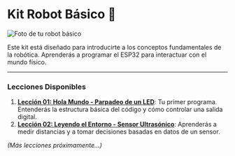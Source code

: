 # Kit Robot Básico 🤖

![Foto de tu robot básico](URL_DE_LA_FOTO_DEL_KIT.jpg)

Este kit está diseñado para introducirte a los conceptos fundamentales de la robótica. Aprenderás a programar el ESP32 para interactuar con el mundo físico.

---

### Lecciones Disponibles

1.  **[Lección 01: Hola Mundo - Parpadeo de un LED](./01-Hola-Mundo-Blink/)**: Tu primer programa. Entenderás la estructura básica del código y cómo controlar una salida digital.
2.  **[Lección 02: Leyendo el Entorno - Sensor Ultrasónico](./02-Lectura-Sensor-Ultrasonico/)**: Aprenderás a medir distancias y a tomar decisiones basadas en datos de un sensor.

*(Más lecciones próximamente...)*